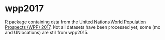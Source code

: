 # wpp2017

R package containing data from the  [United Nations World Population Prospects (WPP) 2017](http://esa.un.org/unpd/ppp). Not all datasets have been processed yet; some (mx and UNlocations) are still from wpp2015.



